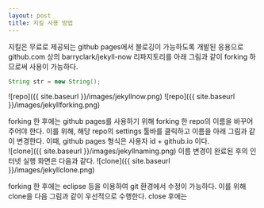 ```yaml
---
layout: post
title: 지킬 사용 방법
---
```

지킬은 무료로 제공되는 github pages에서 블로깅이 가능하도록 개발된 응용으로 github.com 상의 barryclark/jekyll-now 리파지토리를 아래 그림과 같이 forking 하므로써 사용이 가능하다.

```java
String str = new String();
```

![repo]({{ site.baseurl }}/images/jekyllnow.png)
![repo]({{ site.baseurl }}/images/jekyllforking.png)

forking 한 후에는 github pages를 사용하기 위해 forking 한 repo의 이름을 바꾸어 주어야 한다. 
이를 위해, 해당 repo의 settings 툴바를 클릭하고 이름을 아래 그림과 같이 변경한다.
이때, github pages 형식은 사용자 id + github.io 이다.  
![clone]({{ site.baseurl }}/images/jekyllnaming.png)
이름 변경이 완료된 후의 인터넷 실행 화면은 다음과 같다.
![clone]({{ site.baseurl }}/images/jekyllclone.png)

forking 한 후에는 eclipse 등을 이용하여 git 환경에서 수정이 가능하다. 
이를 위해 clone을 다음 그림과 같이 우선적으로 수행한다.
close 후에는

